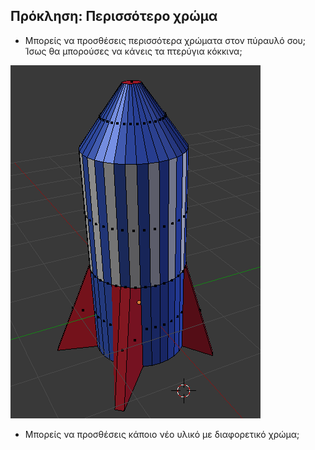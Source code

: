 ## Πρόκληση: Περισσότερο χρώμα

+ Μπορείς να προσθέσεις περισσότερα χρώματα στον πύραυλό σου; Ίσως θα μπορούσες να κάνεις τα πτερύγια κόκκινα;

![Κόκκινα πτερύγια](images/more-colour.png)

+ Μπορείς να προσθέσεις κάποιο νέο υλικό με διαφορετικό χρώμα;